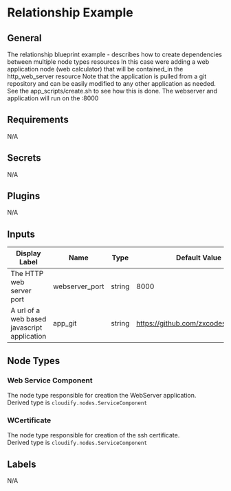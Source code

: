 # Relationship Example

## General

The relationship blueprint example - describes how to create dependencies between multiple node types resources
In this case were adding a web application node (web calculator) that will be contained_in the http_web_server resource
Note that the application is pulled from a git repository and can be easily modified to any other application as needed.
See the app_scripts/create.sh to see how this is done.
The webserver and application will run on the <manager host>:8000

## Requirements

N/A

## Secrets

N/A

## Plugins

N/A

## Inputs

| Display Label                               | Name                | Type   | Default Value                         |
| ------------------------------------------- | ------------------- | ------ | ------------------------------------- |
| The HTTP web server port                    | webserver_port      | string | 8000                                  |
| A url of a web based javascript application | app_git             | string | https://github.com/zxcodes/Calculator |

## Node Types

### Web Service Component
The node type responsible for creation the WebServer application.\
Derived type is `cloudify.nodes.ServiceComponent`

### WCertificate
The node type responsible for creation of the ssh certificate.\
Derived type is `cloudify.nodes.ServiceComponent`

## Labels

N/A